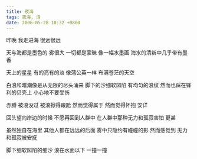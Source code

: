 ```yaml
---
title: 夜海
tags: 夜海, 诗
date: 2006-05-28 10:32 +0800
---
```


昨晚
我走进海
很远很远

天与海都是墨色的
雾很大
一切都是蒙昧
像一幅水墨画
海水的清新中几乎带有墨香

天上的星星
有的亮有的淡
像蒲公英一样
布满苍茫的天空

白浪和暗潮像是从无限的尽头涌来
脚下的沙细软凹陷
有均匀的浪纹
然而也踩在锋利的贝壳上
小心地不要受伤

赤膊
被浪没过
被浪掀得踉跄
然而觉得属于
然而觉得怀抱 安详

回头望向岸边的时候
不愿再回到人群中
在人群中那种无力和孤寂害怕
更甚

虽然独自在海里
其他人都在远远的后面
雾中只隐约有幢幢的影
然而感觉到
无力和孤寂被安抚

脚下细软凹陷的细沙
浪在水面以下
一撞一撞

